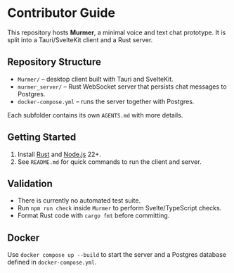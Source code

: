 # Contributor Guide

This repository hosts **Murmer**, a minimal voice and text chat prototype.
It is split into a Tauri/SvelteKit client and a Rust server.

## Repository Structure
- `Murmer/` – desktop client built with Tauri and SvelteKit.
- `murmer_server/` – Rust WebSocket server that persists chat messages to Postgres.
- `docker-compose.yml` – runs the server together with Postgres.

Each subfolder contains its own `AGENTS.md` with more details.

## Getting Started
1. Install [Rust](https://www.rust-lang.org/tools/install) and [Node.js](https://nodejs.org) 22+.
2. See `README.md` for quick commands to run the client and server.

## Validation
- There is currently no automated test suite.
- Run `npm run check` inside `Murmer` to perform Svelte/TypeScript checks.
- Format Rust code with `cargo fmt` before committing.

## Docker
Use `docker compose up --build` to start the server and a Postgres database defined in `docker-compose.yml`.

